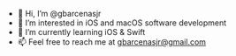 - 👋  Hi, I’m @gbarcenasjr
- 👀  I’m interested in iOS and macOS software development
- 🌱  I’m currently learning iOS & Swift
- 📫  Feel free to reach me at gbarcenasjr@gmail.com

<!---
gbarcenasjr/gbarcenasjr is a ✨ special ✨ repository because its `README.md` (this file) appears on your GitHub profile.
You can click the Preview link to take a look at your changes.
--->
